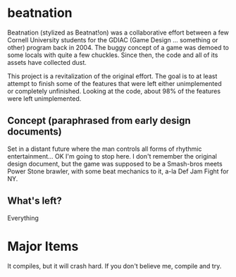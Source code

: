 # beatnation

Beatnation (stylized as Beatnat!on) was a collaborative effort between a few
Cornell University students for the GDIAC (Game Design ... something or other)
program back in 2004. The buggy concept of a game was demoed to some locals
with quite a few chuckles. Since then, the code and all of its assets have
collected dust.

This project is a revitalization of the original effort. The goal is to at least
attempt to finish some of the features that were left either unimplemented or
completely unfinished. Looking at the code, about 98% of the features were left
unimplemented.

## Concept (paraphrased from early design documents)

Set in a distant future where the man controls all forms of rhythmic entertainment...
OK I'm going to stop here. I don't remember the original design document, but the
game was supposed to be a Smash-bros meets Power Stone brawler, with some beat
mechanics to it, a-la Def Jam Fight for NY.

## What's left?

Everything

# Major Items

It compiles, but it will crash hard. If you don't believe me, compile and try.

